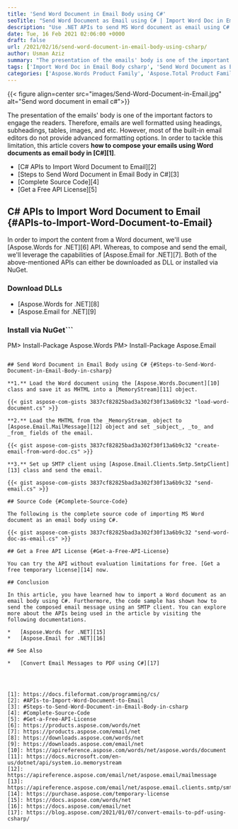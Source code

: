 ```yaml
---
title: 'Send Word Document in Email Body using C#'
seoTitle: "Send Word Document as Email using C# | Import Word Doc in Email Body"
description: "Use .NET APIs to send MS Word document as email using C#. Import content from Word document into email body within .NET applications."
date: Tue, 16 Feb 2021 02:06:00 +0000
draft: false
url: /2021/02/16/send-word-document-in-email-body-using-csharp/
author: Usman Aziz
summary: "The presentation of the emails' body is one of the important factors to engage the readers. Therefore, emails are well formatted using headings, subheadings, tables, images, and etc. However, most of the built-in email editors do not provide advanced formatting options. In order to tackle this limitation, this article covers **how to compose your emails using Word documents as email body in C#**."
tags: ['Import Word Doc in Email Body csharp', 'Send Word Document as Email using Csharp']
categories: ['Aspose.Words Product Family', 'Aspose.Total Product Family', 'Aspose.Email Product Family']
---
```




{{< figure align=center src="images/Send-Word-Document-in-Email.jpg" alt="Send word document in email c#">}}


The presentation of the emails' body is one of the important factors to engage the readers. Therefore, emails are well formatted using headings, subheadings, tables, images, and etc. However, most of the built-in email editors do not provide advanced formatting options. In order to tackle this limitation, this article covers **how to compose your emails using Word documents as email body in [C#][1]**.

*   [C# APIs to Import Word Document to Email][2]
*   [Steps to Send Word Document in Email Body in C#][3]
*   [Complete Source Code][4]
*   [Get a Free API License][5]

## C# APIs to Import Word Document to Email {#APIs-to-Import-Word-Document-to-Email}

In order to import the content from a Word document, we'll use [Aspose.Words for .NET][6] API. Whereas, to compose and send the email, we'll leverage the capabilities of [Aspose.Email for .NET][7]. Both of the above-mentioned APIs can either be downloaded as DLL or installed via NuGet.

### Download DLLs

*   [Aspose.Words for .NET][8]
*   [Aspose.Email for .NET][9]

### Install via NuGet```
PM> Install-Package Aspose.Words
PM> Install-Package Aspose.Email
```

## Send Word Document in Email Body using C# {#Steps-to-Send-Word-Document-in-Email-Body-in-csharp}

**1.** Load the Word document using the [Aspose.Words.Document][10] class and save it as MHTML into a [MemoryStream][11] object.

{{< gist aspose-com-gists 3837cf82825bad3a302f30f13a6b9c32 "load-word-document.cs" >}}

**2.** Load the MHTML from the _MemoryStream_ object to [Aspose.Email.MailMessage][12] object and set _subject_, _to_ and _from_ fields of the email.

{{< gist aspose-com-gists 3837cf82825bad3a302f30f13a6b9c32 "create-email-from-word-doc.cs" >}}

**3.** Set up SMTP client using [Aspose.Email.Clients.Smtp.SmtpClient][13] class and send the email.

{{< gist aspose-com-gists 3837cf82825bad3a302f30f13a6b9c32 "send-email.cs" >}}

## Source Code {#Complete-Source-Code}

The following is the complete source code of importing MS Word document as an email body using C#.

{{< gist aspose-com-gists 3837cf82825bad3a302f30f13a6b9c32 "send-word-doc-as-email.cs" >}}

## Get a Free API License {#Get-a-Free-API-License}

You can try the API without evaluation limitations for free. [Get a free temporary license][14] now.

## Conclusion

In this article, you have learned how to import a Word document as an email body using C#. Furthermore, the code sample has shown how to send the composed email message using an SMTP client. You can explore more about the APIs being used in the article by visiting the following documentations.

*   [Aspose.Words for .NET][15]
*   [Aspose.Email for .NET][16]

## See Also

*   [Convert Email Messages to PDF using C#][17]




[1]: https://docs.fileformat.com/programming/cs/
[2]: #APIs-to-Import-Word-Document-to-Email
[3]: #Steps-to-Send-Word-Document-in-Email-Body-in-csharp
[4]: #Complete-Source-Code
[5]: #Get-a-Free-API-License
[6]: https://products.aspose.com/words/net
[7]: https://products.aspose.com/email/net
[8]: https://downloads.aspose.com/words/net
[9]: https://downloads.aspose.com/email/net
[10]: https://apireference.aspose.com/words/net/aspose.words/document
[11]: https://docs.microsoft.com/en-us/dotnet/api/system.io.memorystream
[12]: https://apireference.aspose.com/email/net/aspose.email/mailmessage
[13]: https://apireference.aspose.com/email/net/aspose.email.clients.smtp/smtpclient
[14]: https://purchase.aspose.com/temporary-license
[15]: https://docs.aspose.com/words/net
[16]: https://docs.aspose.com/email/net
[17]: https://blog.aspose.com/2021/01/07/convert-emails-to-pdf-using-csharp/





